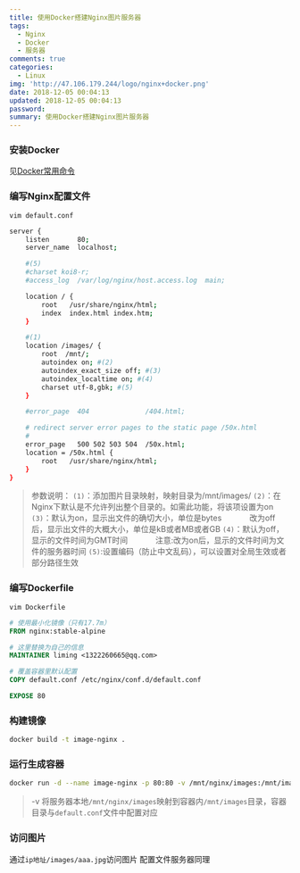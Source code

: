 ```yaml
---
title: 使用Docker搭建Nginx图片服务器
tags:
  - Nginx
  - Docker
  - 服务器
comments: true
categories:
  - Linux
img: 'http://47.106.179.244/logo/nginx+docker.png'
date: 2018-12-05 00:04:13
updated: 2018-12-05 00:04:13
password:
summary: 使用Docker搭建Nginx图片服务器
---
```

### 安装Docker
见[Docker常用命令](http://blog.hming.org/2018/09/18/Docker%E6%9B%BF%E6%8D%A2%E9%95%9C%E5%83%8F%E6%BA%90%E4%B8%8E%E5%B8%B8%E7%94%A8%E5%91%BD%E4%BB%A4/)
### 编写Nginx配置文件
`vim default.conf`
```bash
server {
    listen       80;
    server_name  localhost;

    #(5)
    #charset koi8-r;
    #access_log  /var/log/nginx/host.access.log  main;

    location / {
        root   /usr/share/nginx/html;
        index  index.html index.htm;
    }

    #(1)
    location /images/ {
        root  /mnt/;
        autoindex on; #(2)
        autoindex_exact_size off; #(3)
        autoindex_localtime on; #(4)
        charset utf-8,gbk; #(5)
    }

    #error_page  404              /404.html;

    # redirect server error pages to the static page /50x.html
    #
    error_page   500 502 503 504  /50x.html;
    location = /50x.html {
        root   /usr/share/nginx/html;
    }
}
```

> 参数说明：
> `(1)`：添加图片目录映射，映射目录为/mnt/images/
> `(2)`：在Nginx下默认是不允许列出整个目录的。如需此功能，将该项设置为on
> `(3)`：默认为on，显示出文件的确切大小，单位是bytes
&emsp;&emsp;&emsp; 改为off后，显示出文件的大概大小，单位是kB或者MB或者GB
> `(4)`：默认为off，显示的文件时间为GMT时间
&emsp;&emsp;&emsp; 注意:改为on后，显示的文件时间为文件的服务器时间
> `(5)`:设置编码（防止中文乱码），可以设置对全局生效或者部分路径生效

### 编写Dockerfile
`vim Dockerfile`
```dockerfile
# 使用最小化镜像（只有17.7m）
FROM nginx:stable-alpine

# 这里替换为自己的信息
MAINTAINER liming <1322260665@qq.com>

# 覆盖容器里默认配置
COPY default.conf /etc/nginx/conf.d/default.conf

EXPOSE 80
```
### 构建镜像
```bash
docker build -t image-nginx .
```
### 运行生成容器
```bash
docker run -d --name image-nginx -p 80:80 -v /mnt/nginx/images:/mnt/images image-nginx
```
> -v 将服务器本地`/mnt/nginx/images`映射到容器内`/mnt/images`目录，容器目录与`default.conf`文件中配置对应
### 访问图片
通过`ip地址/images/aaa.jpg`访问图片
配置文件服务器同理